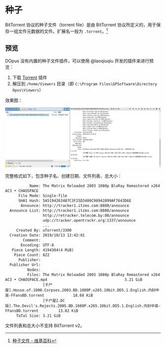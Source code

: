 # 种子
BitTorrent 协议的种子文件（torrent file）是由 BitTorrent 协议所定义的，用于保存一组文件元数据的文件。扩展名一般为 `.torrent`。[^wiki]

## 预览
DOpus 没有内置的种子文件插件，可以使用 @laoqiuqiu 开发的插件来进行预览：

1. 下载 [Torrent](https://github.com/Chaoses-Ib/DirectoryOpus/releases#:~:text=Torrent) 插件
2. 解压到 `/home/Viewers` 目录（即 `C:\Program Files\GPSoftware\Directory Opus\Viewers`）

效果图：

![](images/种子/laoqiuqiu.png)

完整格式如下，包含种子名、创建日期、文件列表、总大小：
```
           Name: The Matrix Reloaded 2003 1080p BluRay Remastered x264 AC3 • CHAOSPACE
      File Mode: Single-file
      SHA1 Hash: 5A5194263487C3F25D3480C98942899AF7643D6E
       Announce: http://tracker1.itzmx.com:8080/announce
  Announce List: http://tracker1.itzmx.com:8080/announce
                 http://retracker.telecom.by:80/announce
                 udp://tracker.opentrackr.org:1337/announce
                 ...
     Created By: uTorrent/3300
  Creation Date: 2019/10/13 12:42:01
        Comment: 
       Encoding: UTF-8
   Piece Length: 4194304(4 MiB)
    Piece Count: 822
      Publisher: 
  Publisher Url: 
          Nodes: 
          Files: The Matrix Reloaded 2003 1080p BluRay Remastered x264 AC3 • CHAOSPACE.mp4                                   3.21 GiB
                 [千尸屋].House.of.1000.Corpses.2003.BD.1080P.x265.10bit.DD5.1.English.内封中英-FFansBD.torrent             18.68 KiB
                 [千尸屋2.DC版].The.Devil's.Rejects.2005.BD.1080P.x265.10bit.DD5.1.English.内封中英-FFansBD.torrent         13.82 KiB
     ToTal Size: 3.21 GiB
```
文件列表和总大小不支持 BitTorrent v2。


[^wiki]: [种子文件 - 维基百科](https://zh.wikipedia.org/wiki/%E7%A7%8D%E5%AD%90%E6%96%87%E4%BB%B6)